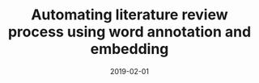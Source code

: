 ---
title: Automating literature review process using word annotation and embedding
tags: [python, visualisation]
image: https://miro.medium.com/max/1400/1*MQ06NyTcA3CfyZoXUoLgAw.webp
external_url: https://towardsdatascience.com/aiding-biomedical-literature-review-process-with-word-annotation-and-embedding-9a2d59f6c0cd
date: 2019-02-01
pinned: false
type: project
---